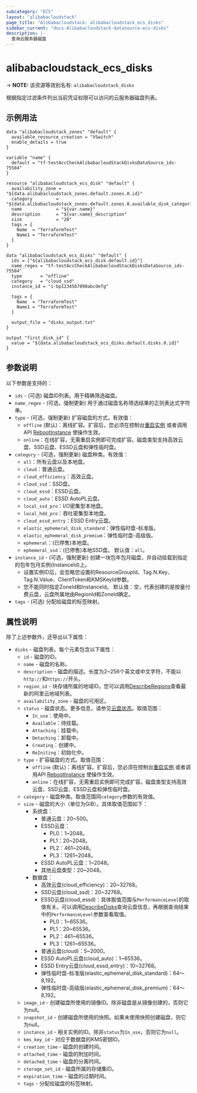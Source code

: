 ```yaml
---
subcategory: "ECS"
layout: "alibabacloudstack"
page_title: "Alibabacloudstack: alibabacloudstack_ecs_disks"
sidebar_current: "docs-Alibabacloudstack-datasource-ecs-disks"
description: |- 
  查询云服务器磁盘
---
```


# alibabacloudstack_ecs_disks
-> **NOTE:** 该资源等效别名有: `alibabacloudstack_disks`

根据指定过滤条件列出当前凭证权限可以访问的云服务器磁盘列表。

## 示例用法

```hcl
data "alibabacloudstack_zones" "default" {
  available_resource_creation = "VSwitch"
  enable_details = true
}

variable "name" {
  default = "tf-testAccCheckAlibabacloudStackDisksDataSource_ids-75584"
}

resource "alibabacloudstack_ecs_disk" "default" {
  availability_zone = "${data.alibabacloudstack_zones.default.zones.0.id}"
  category         = "${data.alibabacloudstack_zones.default.zones.0.available_disk_categories.0}"
  name             = "${var.name}"
  description      = "${var.name}_description"
  size             = "20"
  tags = {
    Name  = "TerraformTest"
    Name1 = "TerraformTest"
  }
}

data "alibabacloudstack_ecs_disks" "default" {
  ids = ["${alibabacloudstack_ecs_disk.default.id}"]
  name_regex = "tf-testAccCheckAlibabacloudStackDisksDataSource_ids-75584"
  type       = "offline"
  category   = "cloud_ssd"
  instance_id = "i-bp1234567890abcdefg"

  tags = {
    Name  = "TerraformTest"
    Name1 = "TerraformTest"
  }

  output_file = "disks_output.txt"
}

output "first_disk_id" {
  value = "${data.alibabacloudstack_ecs_disks.default.disks.0.id}"
}
```

## 参数说明

以下参数是支持的：

* `ids` - (可选) 磁盘ID列表。用于精确筛选磁盘。
* `name_regex` - (可选，强制更新) 用于通过磁盘名称筛选结果的正则表达式字符串。
* `type` - (可选，强制更新) 扩容磁盘的方式。有效值：
  * `offline` (默认)：离线扩容。扩容后，您必须在控制台[重启实例](https://help.aliyun.com/document_detail/25440.html) 或者调用API [RebootInstance](https://help.aliyun.com/document_detail/25502.html) 使操作生效。
  * `online`：在线扩容，无需重启实例即可完成扩容。磁盘类型支持高效云盘、SSD云盘、ESSD云盘和弹性临时盘。
* `category` - (可选，强制更新) 磁盘种类。有效值：
  * `all`：所有云盘以及本地盘。
  * `cloud`：普通云盘。
  * `cloud_efficiency`：高效云盘。
  * `cloud_ssd`：SSD盘。
  * `cloud_essd`：ESSD云盘。
  * `cloud_auto`：ESSD AutoPL云盘。
  * `local_ssd_pro`：I/O密集型本地盘。
  * `local_hdd_pro`：吞吐密集型本地盘。
  * `cloud_essd_entry`：ESSD Entry云盘。
  * `elastic_ephemeral_disk_standard`：弹性临时盘-标准版。
  * `elastic_ephemeral_disk_premium`：弹性临时盘-高级版。
  * `ephemeral`：(已停售)本地盘。
  * `ephemeral_ssd`：(已停售)本地SSD盘。
  默认值：`all`。
* `instance_id` - (可选，强制更新) 创建一块包年包月磁盘，并自动挂载到指定的包年包月实例(InstanceId)上。
  * 设置实例ID后，会忽略您设置的ResourceGroupId、Tag.N.Key、Tag.N.Value、ClientToken和KMSKeyId参数。
  * 您不能同时指定ZoneId和InstanceId。
  默认值：空，代表创建的是按量付费云盘，云盘所属地由RegionId和ZoneId确定。
* `tags` - (可选) 分配给磁盘的标签映射。

## 属性说明

除了上述参数外，还导出以下属性：

* `disks` - 磁盘列表。每个元素包含以下属性：
  * `id` - 磁盘的ID。
  * `name` - 磁盘的名称。
  * `description` - 磁盘的描述。长度为2~256个英文或中文字符，不能以`http://`和`https://`开头。
  * `region_id` - 块存储所属的地域ID。您可以调用[DescribeRegions](https://help.aliyun.com/document_detail/25609.html)查看最新的阿里云地域列表。
  * `availability_zone` - 磁盘的可用区。
  * `status` - 磁盘状态。更多信息，请参见[云盘状态](https://help.aliyun.com/document_detail/25689.html)。取值范围：
    * `In_use`：使用中。
    * `Available`：待挂载。
    * `Attaching`：挂载中。
    * `Detaching`：卸载中。
    * `Creating`：创建中。
    * `ReIniting`：初始化中。
  * `type` - 扩容磁盘的方式。取值范围：
    * `offline` (默认)：离线扩容。扩容后，您必须在控制台[重启实例](https://help.aliyun.com/document_detail/25440.html) 或者调用API [RebootInstance](https://help.aliyun.com/document_detail/25502.html) 使操作生效。
    * `online`：在线扩容，无需重启实例即可完成扩容。磁盘类型支持高效云盘、SSD云盘、ESSD云盘和弹性临时盘。
  * `category` - 磁盘种类。取值范围同`category`参数的有效值。
  * `size` - 磁盘的大小（单位为GiB）。具体取值范围如下：
    * 系统盘：
      * 普通云盘：20~500。
      * ESSD云盘：
        * PL0：1~2048。
        * PL1：20~2048。
        * PL2：461~2048。
        * PL3：1261~2048。
      * ESSD AutoPL云盘：1~2048。
      * 其他云盘类型：20~2048。
    * 数据盘：
      * 高效云盘(cloud_efficiency)：20~32768。
      * SSD云盘(cloud_ssd)：20~32768。
      * ESSD云盘(cloud_essd)：具体取值范围与`PerformanceLevel`的取值有关。可以调用[DescribeDisks](https://help.aliyun.com/document_detail/25514.html)查询云盘信息，再根据查询结果中的`PerformanceLevel`参数查看取值。
        * PL0：1~65536。
        * PL1：20~65536。
        * PL2：461~65536。
        * PL3：1261~65536。
      * 普通云盘(cloud)：5~2000。
      * ESSD AutoPL云盘(cloud_auto)：1~65536。
      * ESSD Entry云盘(cloud_essd_entry)：10~32768。
      * 弹性临时盘-标准版(elastic_ephemeral_disk_standard)：64～8,192。
      * 弹性临时盘-高级版(elastic_ephemeral_disk_premium)：64～8,192。
  * `image_id` - 创建磁盘所使用的镜像ID。除非磁盘是从镜像创建的，否则它为null。
  * `snapshot_id` - 创建磁盘所使用的快照。如果未使用快照创建磁盘，则它为null。
  * `instance_id` - 相关实例的ID。除非`status`为`In_use`，否则它为`null`。
  * `kms_key_id` - 对应于数据盘的KMS密钥ID。
  * `creation_time` - 磁盘的创建时间。
  * `attached_time` - 磁盘的附加时间。
  * `detached_time` - 磁盘的分离时间。
  * `storage_set_id` - 磁盘所属的存储集ID。
  * `expiration_time` - 磁盘的过期时间。
  * `tags` - 分配给磁盘的标签映射。